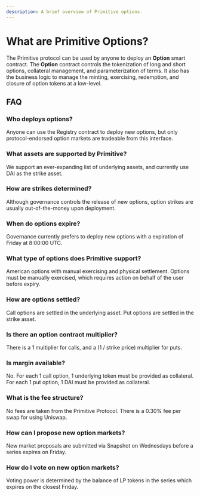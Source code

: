 ```yaml
---
description: A brief overview of Primitive options.
---
```


# What are Primitive Options?

The Primitive protocol can be used by anyone to deploy an **Option** smart contract. The **Option** contract controls the tokenization of long and short options, collateral management, and parameterization of terms. It also has the business logic to manage the minting, exercising, redemption, and closure of option tokens at a low-level. 

## FAQ

### Who deploys options? 

Anyone can use the Registry contract to deploy new options, but only protocol-endorsed option markets are tradeable from this interface. 

### What assets are supported by Primitive? 

We support an ever-expanding list of underlying assets, and currently use DAI as the strike asset. 

### How are strikes determined? 

Although governance controls the release of new options, option strikes are usually out-of-the-money upon deployment. 

### When do options expire? 

Governance currently prefers to deploy new options with a expiration of Friday at 8:00:00 UTC. 

### What type of options does Primitive support? 

American options with manual exercising and physical settlement. Options must be manually exercised, which requires action on behalf of the user before expiry. 

### How are options settled? 

Call options are settled in the underlying asset. Put options are settled in the strike asset. 

### Is there an option contract multiplier? 

There is a 1 multiplier for calls, and a \(1 / strike price\) multiplier for puts. 

### Is margin available? 

No. For each 1 call option, 1 underlying token must be provided as collateral. For each 1 put option, 1 DAI must be provided as collateral. 

### What is the fee structure? 

No fees are taken from the Primitive Protocol. There is a 0.30% fee per swap for using Uniswap. 

### How can I propose new option markets? 

New market proposals are submitted via Snapshot on Wednesdays before a series expires on Friday. 

### How do I vote on new option markets? 

Voting power is determined by the balance of LP tokens in the series which expires on the closest Friday.

